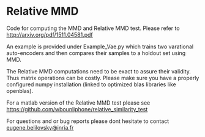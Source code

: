 # Relative MMD
Code for computing the MMD and Relative MMD test. Please refer to http://arxiv.org/pdf/1511.04581.pdf

An example is provided under Example_Vae.py which trains two varational auto-encoders and then compares their samples to a holdout set using MMD.

The Relative MMD computations need to be exact to assure their validity. Thus matrix operations can be costly. Please make sure you have a properly configured numpy installation (linked to optimized blas libraries like openblas).

For a matlab version of the Relative MMD test please see https://github.com/wbounliphone/relative_similarity_test

For questions and or bug reports please dont hesitate to contact eugene.belilovsky@inria.fr
